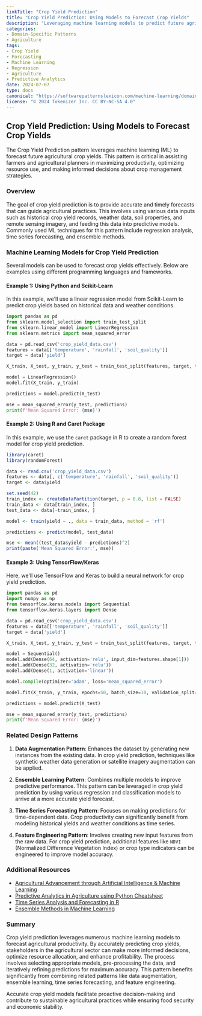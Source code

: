 ```yaml
---
linkTitle: "Crop Yield Prediction"
title: "Crop Yield Prediction: Using Models to Forecast Crop Yields"
description: "Leveraging machine learning models to predict future agricultural crop yields effectively."
categories:
- Domain-Specific Patterns
- Agriculture
tags:
- Crop Yield
- Forecasting
- Machine Learning
- Regression
- Agriculture
- Predictive Analytics
date: 2024-07-07
type: docs
canonical: "https://softwarepatternslexicon.com/machine-learning/domain-specific-patterns/agriculture/crop-yield-prediction"
license: "© 2024 Tokenizer Inc. CC BY-NC-SA 4.0"
---
```


## Crop Yield Prediction: Using Models to Forecast Crop Yields

The Crop Yield Prediction pattern leverages machine learning (ML) to forecast future agricultural crop yields. This pattern is critical in assisting farmers and agricultural planners in maximizing productivity, optimizing resource use, and making informed decisions about crop management strategies.

### Overview

The goal of crop yield prediction is to provide accurate and timely forecasts that can guide agricultural practices. This involves using various data inputs such as historical crop yield records, weather data, soil properties, and remote sensing imagery, and feeding this data into predictive models. Commonly used ML techniques for this pattern include regression analysis, time series forecasting, and ensemble methods.

### Machine Learning Models for Crop Yield Prediction

Several models can be used to forecast crop yields effectively. Below are examples using different programming languages and frameworks.

#### Example 1: Using Python and Scikit-Learn

In this example, we'll use a linear regression model from Scikit-Learn to predict crop yields based on historical data and weather conditions.

```python
import pandas as pd
from sklearn.model_selection import train_test_split
from sklearn.linear_model import LinearRegression
from sklearn.metrics import mean_squared_error

data = pd.read_csv('crop_yield_data.csv')
features = data[['temperature', 'rainfall', 'soil_quality']]
target = data['yield']

X_train, X_test, y_train, y_test = train_test_split(features, target, test_size=0.2, random_state=42)

model = LinearRegression()
model.fit(X_train, y_train)

predictions = model.predict(X_test)

mse = mean_squared_error(y_test, predictions)
print(f'Mean Squared Error: {mse}')
```

#### Example 2: Using R and Caret Package

In this example, we use the `caret` package in R to create a random forest model for crop yield prediction.

```r
library(caret)
library(randomForest)

data <- read.csv('crop_yield_data.csv')
features <- data[, c('temperature', 'rainfall', 'soil_quality')]
target <- data$yield

set.seed(42)
train_index <- createDataPartition(target, p = 0.8, list = FALSE)
train_data <- data[train_index, ]
test_data <- data[-train_index, ]

model <- train(yield ~ ., data = train_data, method = 'rf')

predictions <- predict(model, test_data)

mse <- mean((test_data$yield - predictions)^2)
print(paste('Mean Squared Error:', mse))
```

#### Example 3: Using TensorFlow/Keras

Here, we'll use TensorFlow and Keras to build a neural network for crop yield prediction.

```python
import pandas as pd
import numpy as np
from tensorflow.keras.models import Sequential
from tensorflow.keras.layers import Dense

data = pd.read_csv('crop_yield_data.csv')
features = data[['temperature', 'rainfall', 'soil_quality']]
target = data['yield']

X_train, X_test, y_train, y_test = train_test_split(features, target, test_size=0.2, random_state=42)

model = Sequential()
model.add(Dense(64, activation='relu', input_dim=features.shape[1]))
model.add(Dense(32, activation='relu'))
model.add(Dense(1, activation='linear'))

model.compile(optimizer='adam', loss='mean_squared_error')

model.fit(X_train, y_train, epochs=50, batch_size=10, validation_split=0.2)

predictions = model.predict(X_test)

mse = mean_squared_error(y_test, predictions)
print(f'Mean Squared Error: {mse}')
```

### Related Design Patterns

1. **Data Augmentation Pattern**: Enhances the dataset by generating new instances from the existing data. In crop yield prediction, techniques like synthetic weather data generation or satellite imagery augmentation can be applied.

2. **Ensemble Learning Pattern**: Combines multiple models to improve predictive performance. This pattern can be leveraged in crop yield prediction by using various regression and classification models to arrive at a more accurate yield forecast.

3. **Time Series Forecasting Pattern**: Focuses on making predictions for time-dependent data. Crop productivity can significantly benefit from modeling historical yields and weather conditions as time series.

4. **Feature Engineering Pattern**: Involves creating new input features from the raw data. For crop yield prediction, additional features like `NDVI` (Normalized Difference Vegetation Index) or crop type indicators can be engineered to improve model accuracy.

### Additional Resources

- [Agricultural Advancement through Artificial Intelligence & Machine Learning](https://example.com/agriculture-ai-ml)
- [Predictive Analytics in Agriculture using Python Cheatsheet](https://example.com/predictive-analytics-agriculture)
- [Time Series Analysis and Forecasting in R](https://example.com/time-series-r)
- [Ensemble Methods in Machine Learning](https://example.com/ensemble-methods)

### Summary

Crop yield prediction leverages numerous machine learning models to forecast agricultural productivity. By accurately predicting crop yields, stakeholders in the agricultural sector can make more informed decisions, optimize resource allocation, and enhance profitability. The process involves selecting appropriate models, pre-processing the data, and iteratively refining predictions for maximum accuracy. This pattern benefits significantly from combining related patterns like data augmentation, ensemble learning, time series forecasting, and feature engineering.

Accurate crop yield models facilitate proactive decision-making and contribute to sustainable agricultural practices while ensuring food security and economic stability.


